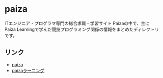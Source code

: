 # paiza

ITエンジニア・プログラマ専門の総合求職・学習サイト Paizaの中で、主にPaiza Learningで学んだ競技プログラミング関係の情報をまとめたディレクトリです。


## リンク
- [paiza](https://paiza.jp/)
- [paizaラーニング](https://paiza.jp/works/)
